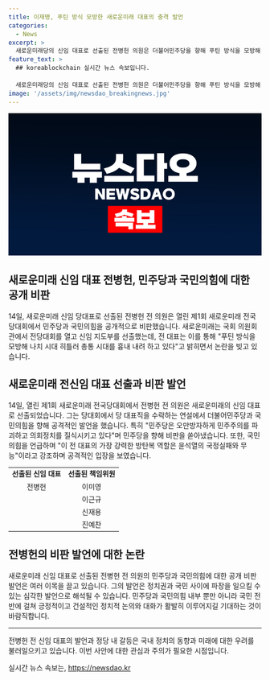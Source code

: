 ```yaml
---
title: 이재명, 푸틴 방식 모방한 새로운미래 대표의 충격 발언
categories:
  - News
excerpt: >
  새로운미래당의 신임 대표로 선출된 전병헌 의원은 더불어민주당을 향해 푸틴 방식을 모방해 나치 시대 히틀러 총통 시대를 흉내 내려 하고 있다고 비판했다. 전 의원은 민주당과 정부 여당을 비난하며, 국민의힘과의 이상한 공생관계를 격파하자고 촉구했다. 민주당 소속으로 3선 의원이었던 전 의원은 탈당 후 새로운미래에 입당했으며, 이에 대한 소속 당원의 투표를 통해 신임 대표로 선출되었다.
feature_text: >
  ## koreablockchain 실시간 뉴스 속보입니다.

  새로운미래당의 신임 대표로 선출된 전병헌 의원은 더불어민주당을 향해 푸틴 방식을 모방해 나치 시대 히틀러 총통 시대를 흉내 내려 하고 있다고 비판했다. 전 의원은 민주당과 정부 여당을 비난하며, 국민의힘과의 이상한 공생관계를 격파하자고 촉구했다. 민주당 소속으로 3선 의원이었던 전 의원은 탈당 후 새로운미래에 입당했으며, 이에 대한 소속 당원의 투표를 통해 신임 대표로 선출되었다.
image: '/assets/img/newsdao_breakingnews.jpg'
---
```


<p><img src="/assets/img/newsdao_breakingnews.jpg" alt="koreablockchain 속보" /></p>

<h2>새로운미래 신임 대표 전병헌, 민주당과 국민의힘에 대한 공개 비판</h2>

<p data-ke-size="size16">14일, 새로운미래 신임 당대표로 선출된 전병헌 전 의원은 열린 제1회 새로운미래 전국당대회에서 민주당과 국민의힘을 공개적으로 비판했습니다. 새로운미래는 국회 의원회관에서 전당대회를 열고 신임 지도부를 선출했는데, 전 대표는 이를 통해 "푸틴 방식을 모방해 나치 시대 히틀러 총통 시대를 흉내 내려 하고 있다"고 밝히면서 논란을 빚고 있습니다.</p>

<h2 data-ke-size="size26">새로운미래 전신임 대표 선출과 비판 발언</h2>

<p data-ke-size="size16">14일, 열린 제1회 새로운미래 전국당대회에서 전병헌 전 의원은 새로운미래의 신임 대표로 선출되었습니다. 그는 당대회에서 당 대표직을 수락하는 연설에서 더불어민주당과 국민의힘을 향해 공격적인 발언을 했습니다. 특히 "민주당은 오만방자하게 민주주의를 파괴하고 의회정치를 질식시키고 있다"며 민주당을 향해 비판을 쏟아냈습니다. 또한, 국민의힘을 언급하며 "이 전 대표의 가장 강력한 방탄복 역할은 윤석열의 국정실패와 무능"이라고 강조하며 공격적인 입장을 보였습니다.</p>

<table>
    <tr>
        <td style="text-align: center; height: 17px;"><b>선출된 신임 대표</b></td>
        <td style="text-align: center; height: 17px;"><b>선출된 책임위원</b></td>
    </tr>
    <tr>
        <td style="text-align: center; height: 17px;">전병헌</td>
        <td style="text-align: center; height: 17px;">이미영</td>
    </tr>
    <tr>
        <td style="text-align: center; height: 17px;">&nbsp;</td>
        <td style="text-align: center; height: 17px;">이근규</td>
    </tr>
    <tr>
        <td style="text-align: center; height: 17px;">&nbsp;</td>
        <td style="text-align: center; height: 17px;">신재용</td>
    </tr>
    <tr>
        <td style="text-align: center; height: 17px;">&nbsp;</td>
        <td style="text-align: center; height: 17px;">진예찬</td>
    </tr>
</table>

<h2 data-ke-size="size26">전병헌의 비판 발언에 대한 논란</h2>

<p data-ke-size="size16">새로운미래 신임 대표로 선출된 전병헌 전 의원의 민주당과 국민의힘에 대한 공개 비판 발언은 여러 이목을 끌고 있습니다. 그의 발언은 정치권과 국민 사이에 파장을 일으킬 수 있는 심각한 발언으로 해석될 수 있습니다. 민주당과 국민의힘 내부 뿐만 아니라 국민 전반에 걸쳐 긍정적이고 건설적인 정치적 논의와 대화가 활발히 이루어지길 기대하는 것이 바람직합니다.</p>

<hr>

<p data-ke-size="size16">전병헌 전 신임 대표의 발언과 정당 내 갈등은 국내 정치의 동향과 미래에 대한 우려를 불러일으키고 있습니다. 이번 사안에 대한 관심과 주의가 필요한 시점입니다.</p>
실시간 뉴스 속보는, <a href="https://newsdao.kr" rel="dofollow">https://newsdao.kr</a>


